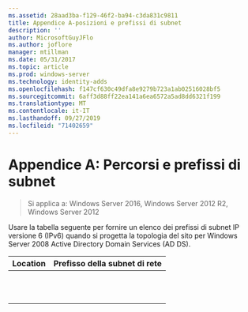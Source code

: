 ```yaml
---
ms.assetid: 28aad3ba-f129-46f2-ba94-c3da831c9811
title: Appendice A-posizioni e prefissi di subnet
description: ''
author: MicrosoftGuyJFlo
ms.author: joflore
manager: mtillman
ms.date: 05/31/2017
ms.topic: article
ms.prod: windows-server
ms.technology: identity-adds
ms.openlocfilehash: f147cf630c49dfa8e9279b723a1ab02516028bf5
ms.sourcegitcommit: 6aff3d88ff22ea141a6ea6572a5ad8dd6321f199
ms.translationtype: MT
ms.contentlocale: it-IT
ms.lasthandoff: 09/27/2019
ms.locfileid: "71402659"
---
```

# <a name="appendix-a-locations-and-subnet-prefixes"></a>Appendice A: Percorsi e prefissi di subnet

>Si applica a: Windows Server 2016, Windows Server 2012 R2, Windows Server 2012

Usare la tabella seguente per fornire un elenco dei prefissi di subnet IP versione 6 (IPv6) quando si progetta la topologia del sito per Windows Server 2008 Active Directory Domain Services (AD DS).  
  
|Location|Prefisso della subnet di rete|  
|------------|-------------------------|  
|||  
|||  
|||  
|||  
|||  
|||  
|||  
|||  
|||  
|||  
|||  
  



